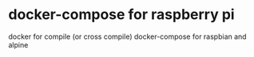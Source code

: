 # docker-compose for raspberry pi

docker for compile (or cross compile) docker-compose for raspbian and alpine
